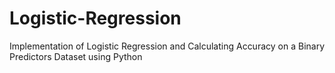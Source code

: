 # Logistic-Regression
Implementation of Logistic Regression and Calculating Accuracy on a Binary Predictors Dataset using Python
